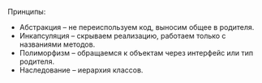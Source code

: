 

Принципы:
- Абстракция – не переиспользуем код, выносим общее в родителя. 
- Инкапсуляция – скрываем реализацию, работаем только с названиями методов. 
- Полиморфизм – обращаемся к объектам через интерфейс или тип родителя. 
- Наследование – иерархия классов. 